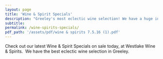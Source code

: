 ```yaml
---
layout: page
title: 'Wine & Spirit Specials'
description: "Greeley's most eclectic wine selection! We have a huge inventory to choose from, both foreign and domestic."
subtitle:
permalink: /wine-spirits-specials/
pdf_path: '/assets/pdf/wine & spirits 7.5.16 (1).pdf'
---
```



Check out our latest Wine & Spirit Specials on sale today, at Westlake Wine & Spirits.  We have the best eclectic wine selection in Greeley.